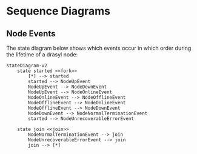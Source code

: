 # Sequence Diagrams

## Node Events

The state diagram below shows which events occur in which order during the lifetime of a drasyl node:

```mermaid
stateDiagram-v2
    state started <<fork>>
        [*] --> started
        started --> NodeUpEvent
        NodeUpEvent --> NodeDownEvent
        NodeUpEvent --> NodeOnlineEvent
        NodeOnlineEvent --> NodeOfflineEvent
        NodeOfflineEvent --> NodeOnlineEvent
        NodeOfflineEvent --> NodeDownEvent
        NodeDownEvent --> NodeNormalTerminationEvent
        started --> NodeUnrecoverableErrorEvent

    state join <<join>>
        NodeNormalTerminationEvent --> join
        NodeUnrecoverableErrorEvent --> join
        join --> [*]
```